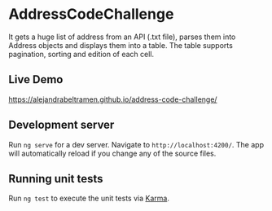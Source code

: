 # AddressCodeChallenge

It gets a huge list of address from an API (.txt file), parses them into Address objects and displays them into a table. The table supports pagination, sorting and edition of each cell.

## Live Demo

https://alejandrabeltramen.github.io/address-code-challenge/

## Development server

Run `ng serve` for a dev server. Navigate to `http://localhost:4200/`. The app will automatically reload if you change any of the source files.

## Running unit tests

Run `ng test` to execute the unit tests via [Karma](https://karma-runner.github.io).
